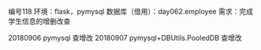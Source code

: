 编号118
环境：flask，pymysql
数据库（借用）：day062.employee
需求：完成学生信息的增删改查

20180906 pymysql 查增改<finish>
20180907 pymysql+DBUtils.PooledDB 查增改<finish>



